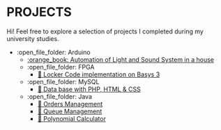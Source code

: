 
   
# PROJECTS
Hi! Feel free to explore a selection of projects I completed during my university studies.
<ul>
  <li>:open_file_folder: Arduino
    <ul>
      <li>
        <a href="https://github.com/vstimo/Projects/tree/master/Automation%20of%20Light%20and%20Sound%20System%20in%20a%20house">
          :orange_book: Automation of Light and Sound System in a house
        </a>
      </li>
        
  <li>:open_file_folder: FPGA
    <ul>
      <li>
        <a href="https://github.com/vstimo/Projects/tree/master/Locker%20Code%20implementation%20of%20Basys%203">
          📗 Locker Code implementation on Basys 3
        </a>
      </li>     
    </ul>
    
  <li>:open_file_folder: MySQL
     <ul>
      <li>
        <a href=https://github.com/vstimo/Projects/tree/master/MySQL%2C%20PHP%20%26%20HTML%20project">
         📘 Data base with PHP, HTML & CSS
        </a>
      </li>
     </ul>
  </li>
    
  <li>:open_file_folder: Java
    <ul>
      <li>
        <a href="https://github.com/vstimo/Projects/tree/master/Orders%20Management">
        📓 Orders Management
        </a>
      </li> 
       <li>
        <a href="https://github.com/vstimo/Projects/tree/master/Queue%20Management">
        📓 Queue Management
        </a>
      </li>
      <li>
        <a href="https://github.com/vstimo/Projects/tree/master/Polynomial%20Calculator">
        📓 Polynomial Calculator
        </a>
      </li>
    </ul>
